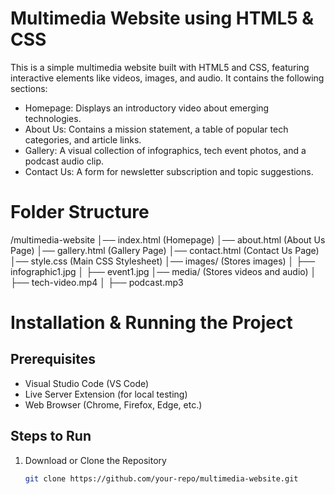 # Multimedia Website using HTML5 & CSS

This is a simple multimedia website built with HTML5 and CSS, featuring interactive elements like videos, images, and audio. It contains the following sections:

- Homepage: Displays an introductory video about emerging technologies.
- About Us: Contains a mission statement, a table of popular tech categories, and article links.
- Gallery: A visual collection of infographics, tech event photos, and a podcast audio clip.
- Contact Us: A form for newsletter subscription and topic suggestions.

# Folder Structure
/multimedia-website
│── index.html       (Homepage)
│── about.html       (About Us Page)
│── gallery.html     (Gallery Page)
│── contact.html     (Contact Us Page)
│── style.css        (Main CSS Stylesheet)
│── images/          (Stores images)
│    ├── infographic1.jpg
│    ├── event1.jpg
│── media/           (Stores videos and audio)
│    ├── tech-video.mp4
│    ├── podcast.mp3

# Installation & Running the Project
## Prerequisites
- Visual Studio Code (VS Code)
- Live Server Extension (for local testing)
- Web Browser (Chrome, Firefox, Edge, etc.)

## Steps to Run
1. Download or Clone the Repository
   ```sh
   git clone https://github.com/your-repo/multimedia-website.git
